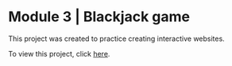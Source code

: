 # Module 3 | Blackjack game
This project was created to practice creating interactive websites.

To view this project, click [here](https://vivian-mca.github.io/scrimba-projects/Blackjack%20game).
